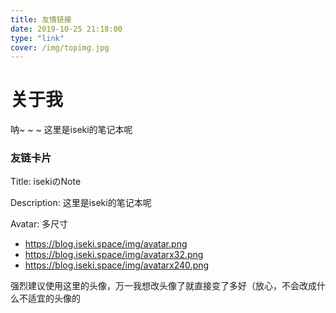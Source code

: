 ```yaml
---
title: 友情链接
date: 2019-10-25 21:18:00
type: "link"
cover: /img/topimg.jpg
---
```


# 关于我

呐~ ~ ~ 这里是iseki的笔记本呢

### 友链卡片

Title: isekiのNote

Description: 这里是iseki的笔记本呢

Avatar: 多尺寸 
- https://blog.iseki.space/img/avatar.png
- https://blog.iseki.space/img/avatarx32.png
- https://blog.iseki.space/img/avatarx240.png

强烈建议使用这里的头像，万一我想改头像了就直接变了多好（放心，不会改成什么不适宜的头像的